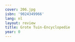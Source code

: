 ```yaml
---
cover: 206.jpg
isbn: '9024349966'
lang: nl
layout: review
title: Grote Tuin-Encyclopedie
year: 0
---
```


